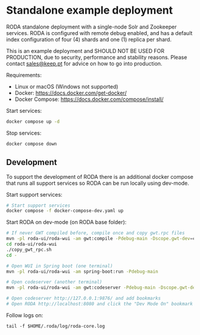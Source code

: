 # Standalone example deployment

RODA standalone deployment with a single-node Solr and Zookeeper services. RODA is configured with remote debug enabled, and has a default index configuration of four (4) shards and one (1) replica per shard.

This is an example deployment and SHOULD NOT BE USED FOR PRODUCTION, due to security, performance and stability reasons. Please contact sales@keep.pt for advice on how to go into production.

Requirements:
- Linux or macOS (Windows not supported)
- Docker: https://docs.docker.com/get-docker/
- Docker Compose: https://docs.docker.com/compose/install/

Start services:
```sh
docker compose up -d
```

Stop services:
```sh
docker compose down
```


## Development

To support the development of RODA there is an additional docker compose that runs all support services so RODA can be run locally using dev-mode.

Start support services:
```sh
# Start support services
docker compose -f docker-compose-dev.yaml up
```

Start RODA on dev-mode (on RODA base folder):
```sh
# If never GWT compiled before, compile once and copy gwt.rpc files
mvn -pl roda-ui/roda-wui -am gwt:compile -Pdebug-main -Dscope.gwt-dev=compile
cd roda-ui/roda-wui
./copy_gwt_rpc.sh
cd -

# Open WUI in Spring boot (one terminal)
mvn -pl roda-ui/roda-wui -am spring-boot:run -Pdebug-main

# Open codeserver (another terminal)
mvn -pl roda-ui/roda-wui -am gwt:codeserver -Pdebug-main -Dscope.gwt-dev=compile

# Open codeserver http://127.0.0.1:9876/ and add bookmarks
# Open RODA http://localhost:8080 and click the "Dev Mode On" bookmark
```

Follow logs on:
```
tail -f $HOME/.roda/log/roda-core.log
```